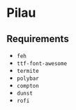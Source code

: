 # Pilau

## Requirements
* `feh`
* `ttf-font-awesome`
* `termite`
* `polybar`
* `compton`
* `dunst`
* `rofi`
